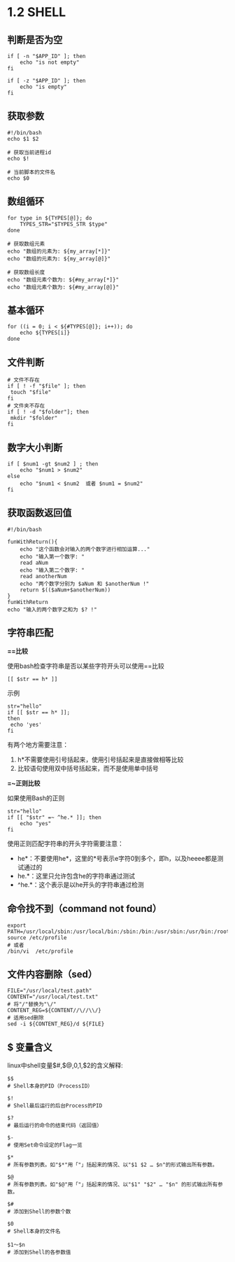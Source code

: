 # 1.2 SHELL

## 判断是否为空

```shell
if [ -n "$APP_ID" ]; then
	echo "is not empty"
fi

if [ -z "$APP_ID" ]; then
	echo "is empty"
fi
```

## 获取参数

```shell
#!/bin/bash
echo $1 $2

# 获取当前进程id
echo $!

# 当前脚本的文件名
echo $0
```

## 数组循环

```shell
for type in ${TYPES[@]}; do
    TYPES_STR="$TYPES_STR $type"
done

# 获取数组元素
echo "数组的元素为: ${my_array[*]}"
echo "数组的元素为: ${my_array[@]}"

# 获取数组长度
echo "数组元素个数为: ${#my_array[*]}"
echo "数组元素个数为: ${#my_array[@]}"

```

## 基本循环

```shell
for ((i = 0; i < ${#TYPES[@]}; i++)); do
	echo ${TYPES[i]}
done
```

## 文件判断

```shell
# 文件不存在
if [ ! -f "$file" ]; then
 touch "$file"
fi
# 文件夹不存在
if [ ! -d "$folder"]; then
 mkdir "$folder"
fi
```

## 数字大小判断

```shell
if [ $num1 -gt $num2 ] ; then
    echo "$num1 > $num2"
else
    echo "$num1 < $num2  或者 $num1 = $num2"
fi
```

## 获取函数返回值

```shell
#!/bin/bash

funWithReturn(){
    echo "这个函数会对输入的两个数字进行相加运算..."
    echo "输入第一个数字: "
    read aNum
    echo "输入第二个数字: "
    read anotherNum
    echo "两个数字分别为 $aNum 和 $anotherNum !"
    return $(($aNum+$anotherNum))
}
funWithReturn
echo "输入的两个数字之和为 $? !"
```



## 字符串匹配

**==比较**

使用bash检查字符串是否以某些字符开头可以使用==比较

```shell
[[ $str == h* ]]
```

示例

```shell
str="hello"
if [[ $str == h* ]];
then
 echo 'yes'
fi
```

有两个地方需要注意：

1. h*不需要使用引号括起来，使用引号括起来是直接做相等比较
2. 比较语句使用双中括号括起来，而不是使用单中括号

**=~正则比较**

如果使用Bash的正则

```shell
str="hello"
if [[ "$str" =~ ^he.* ]]; then
    echo "yes"
fi
```

使用正则匹配字符串的开头字符需要注意：

- he*：不要使用he*，这里的*号表示e字符0到多个，即h，以及heeee都是测试通过的
- he.*：这里只允许包含he的字符串通过测试
- ^he.*：这个表示是以he开头的字符串通过检测

## 命令找不到（command not found）

```shell
export PATH=/usr/local/sbin:/usr/local/bin:/sbin:/bin:/usr/sbin:/usr/bin:/root/bin
source /etc/profile
# 或者
/bin/vi  /etc/profile
```

## 文件内容删除（sed）

```shell
FILE="/usr/local/test.path"
CONTENT="/usr/local/test.txt"
# 将"/"替换为"\/"
CONTENT_REG=${CONTENT//\//\\/}
# 适用sed删除
sed -i ${CONTENT_REG}/d ${FILE}
```

## $ 变量含义

linux中shell变量$#,$@,$0,$1,$2的含义解释: 

```shell
$$ 
# Shell本身的PID（ProcessID） 

$! 
# Shell最后运行的后台Process的PID 

$? 
# 最后运行的命令的结束代码（返回值） 

$- 
# 使用Set命令设定的Flag一览

$* 
# 所有参数列表。如"$*"用「"」括起来的情况、以"$1 $2 … $n"的形式输出所有参数。 

$@ 
# 所有参数列表。如"$@"用「"」括起来的情况、以"$1" "$2" … "$n" 的形式输出所有参数。 

$# 
# 添加到Shell的参数个数 

$0 
# Shell本身的文件名 

$1～$n 
# 添加到Shell的各参数值
```
